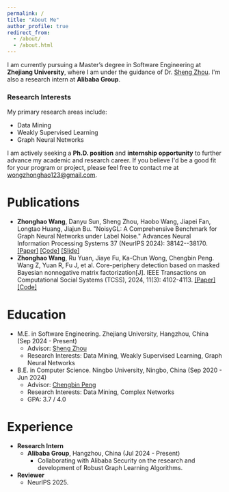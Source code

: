 ```yaml
---
permalink: /
title: "About Me"
author_profile: true
redirect_from: 
  - /about/
  - /about.html
---
```


I am currently pursuing a Master’s degree in Software Engineering at **Zhejiang University**, where I am under the guidance of Dr. [Sheng Zhou](https://zhoushengisnoob.github.io/). I'm also a research intern at **Alibaba Group**.


### Research Interests
My primary research areas include:
- Data Mining
- Weakly Supervised Learning
- Graph Neural Networks

I am actively seeking a **Ph.D. position** and **internship opportunity** to further advance my academic and research career. If you believe I'd be a good fit for your program or project, please feel free to contact me at <wongzhonghao123@gmail.com>.

Publications
======
* **Zhonghao Wang**, Danyu Sun, Sheng Zhou, Haobo Wang, Jiapei Fan, Longtao Huang, Jiajun Bu. "NoisyGL: A Comprehensive Benchmark for Graph Neural Networks under Label Noise." Advances Neural Information Processing Systems 37 (NeurIPS 2024): 38142--38170. [[Paper]](https://papers.nips.cc/paper_files/paper/2024/hash/436ffa18e7e17be336fd884f8ebb5748-Abstract-Datasets_and_Benchmarks_Track.html) [[Code]](https://github.com/eaglelab-zju/NoisyGL) [[Slide]](https://neurips.cc/media/neurips-2024/Slides/97611.pdf)
* **Zhonghao Wang**, Ru Yuan, Jiaye Fu, Ka-Chun Wong, Chengbin Peng. Wang Z, Yuan R, Fu J, et al. Core-periphery detection based on masked Bayesian nonnegative matrix factorization[J]. IEEE Transactions on Computational Social Systems (TCSS), 2024, 11(3): 4102-4113. [[Paper]](https://ieeexplore.ieee.org/abstract/document/10399942) [[Code]](https://github.com/HazwRuHi/Masked_Bayesian_NMF)

Education
======
* M.E. in Software Engineering. Zhejiang University, Hangzhou, China (Sep 2024 - Present)
  * Advisor: [Sheng Zhou](https://zhoushengisnoob.github.io/)
  * Research Interests: Data Mining, Weakly Supervised Learning, Graph Neural Networks
* B.E. in Computer Science. Ningbo University, Ningbo, China (Sep 2020 - Jun 2024)
  * Advisor: [Chengbin Peng](https://chengbinpeng.link/)
  * Research Interests: Data Mining, Complex Networks
  * GPA: 3.7 / 4.0

Experience
======
* **Research Intern**
  * **Alibaba Group**, Hangzhou, China (Jul 2024 - Present)
    * Collaborating with Alibaba Security on the research and development of Robust Graph Learning Algorithms. 
* **Reviewer** 
  * NeurIPS 2025.